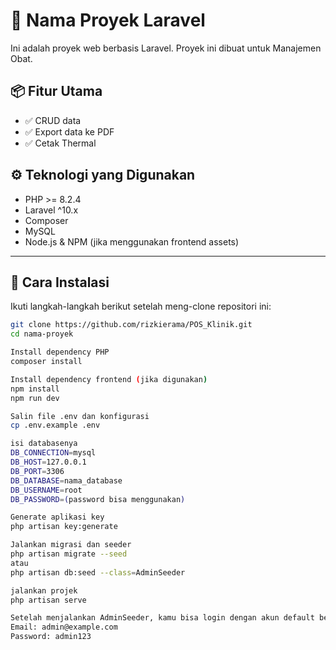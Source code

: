 # 🚀 Nama Proyek Laravel

Ini adalah proyek web berbasis Laravel. Proyek ini dibuat untuk Manajemen Obat.

## 📦 Fitur Utama
- ✅ CRUD data
- ✅ Export data ke PDF
- ✅ Cetak Thermal


## ⚙️ Teknologi yang Digunakan
- PHP >= 8.2.4
- Laravel ^10.x
- Composer
- MySQL 
- Node.js & NPM (jika menggunakan frontend assets)

---

## 🧩 Cara Instalasi

Ikuti langkah-langkah berikut setelah meng-clone repositori ini:

```bash
git clone https://github.com/rizkierama/POS_Klinik.git
cd nama-proyek

Install dependency PHP
composer install

Install dependency frontend (jika digunakan)
npm install
npm run dev

Salin file .env dan konfigurasi
cp .env.example .env

isi databasenya
DB_CONNECTION=mysql
DB_HOST=127.0.0.1
DB_PORT=3306
DB_DATABASE=nama_database
DB_USERNAME=root
DB_PASSWORD=(password bisa menggunakan)

Generate aplikasi key
php artisan key:generate

Jalankan migrasi dan seeder
php artisan migrate --seed
atau
php artisan db:seed --class=AdminSeeder

jalankan projek
php artisan serve

Setelah menjalankan AdminSeeder, kamu bisa login dengan akun default berikut:
Email: admin@example.com
Password: admin123
